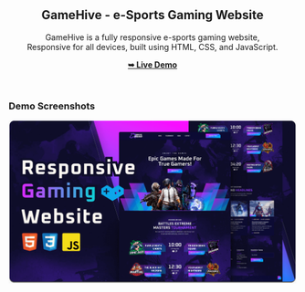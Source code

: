 <div align="center">

  <br />
  <br />

  <h2 align="center">GameHive - e-Sports Gaming Website</h2>

 GameHive is a fully responsive e-sports gaming website, <br />Responsive for all devices, built using HTML, CSS, and JavaScript.

  <a href="https://unigine-gaming.netlify.app"><strong>➥ Live Demo</strong></a>

</div>

<br />

### Demo Screenshots

![Unigine Desktop Demo](./readme-images/desktop.png "Desktop Demo")
